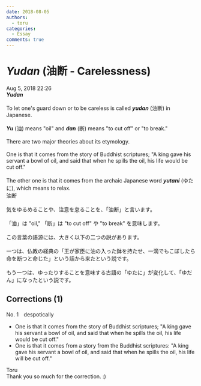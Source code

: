 ```yaml
---
date: 2018-08-05
authors:
  - toru
categories:
  - Essay
comments: true
---
```


# <strong><em>Yudan</strong></em> (油断 - Carelessness)
<div class="date">Aug 5, 2018 22:26</div>
<div id="post"><div id="body_show_ori">
<strong><em>Yudan</strong></em><br/><br/>To let one's guard down or to be careless is called <strong><em>yudan</em></strong> (油断) in Japanese.<br/><br/><strong><em>Yu</em></strong> (油) means "oil" and <strong><em>dan</em></strong> (断) means "to cut off" or "to break."<br/><br/>There are two major theories about its etymology.<br/><br/>One is that it comes from the story of Buddhist scriptures; "A king gave his servant a bowl of oil, and said that when he spills the oil, his life would be cut off."<br/><br/>The other one is that it comes from the archaic Japanese word <strong><em>yutani</em></strong> (ゆたに), which means to relax.
</div></div>

<!-- more -->

<div id="post_ja"><div id="body_show_mo">
油断<br/><br/>気をゆるめることや、注意を怠ることを、「油断」と言います。<br/><br/>「油」は "oil," 「断」は "to cut off" や "to break" を意味します。<br/><br/>この言葉の語源には、大きく以下の二つの説があります。<br/><br/>一つは、仏教の経典の「王が家臣に油の入った鉢を持たせ、一滴でもこぼしたら命を断つと命じた」という話から来たという説です。<br/><br/>もう一つは、ゆったりすることを意味する古語の「ゆたに」が変化して、「ゆだん」になったという説です。
</div></div>

## Corrections (1)
<div id="block"><div class="first_name"> No. 1　<span class="just_name">despotically</span></div><div id="block2">
<ul class="correction_field">
<li class="incorrect">One is that it comes from the story of Buddhist scriptures; "A king gave his servant a bowl of oil, and said that when he spills the oil, his life would be cut off."</li>
<li class="corrected correct">
One is that it comes from a story from the Buddhist scriptures: "A king gave his servant a bowl of oil, and said that when he spills the oil, his life will be cut off."
</li>
</ul>
</div><div class="name"><span class="just_name">Toru</span><br>
Thank you so much for the correction. :)
</div>
</div>
